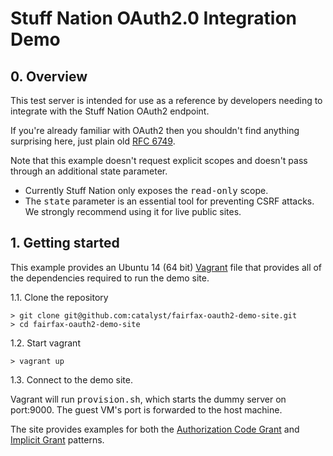 Stuff Nation OAuth2.0 Integration Demo
======================================


## 0. Overview ##

This test server is intended for use as a reference by developers needing to integrate
with the Stuff Nation OAuth2 endpoint.

If you're already familiar with OAuth2 then you shouldn't find anything surprising here,
just plain old <a href="https://tools.ietf.org/html/rfc6749">RFC 6749</a>.

Note that this example doesn't request explicit scopes and doesn't pass through an additional state parameter.

  * Currently Stuff Nation only exposes the <tt>read-only</tt> scope.
  * The <tt>state</tt> parameter is an essential tool for preventing CSRF attacks. We strongly recommend using it for live public sites.


## 1. Getting started ##

This example provides an Ubuntu 14 (64 bit) <a href="http://vagrantup.com">Vagrant</a> file that provides
all of the dependencies required to run the demo site.

  1.1. Clone the repository

    > git clone git@github.com:catalyst/fairfax-oauth2-demo-site.git
    > cd fairfax-oauth2-demo-site

  1.2. Start vagrant

    > vagrant up

  1.3. Connect to the demo site.

Vagrant will run <tt>provision.sh</tt>, which starts the dummy server on port:9000.
The guest VM's port is forwarded to the host machine.

The site provides examples for both the <a href="http://localhost:9000/code_grant.html">Authorization Code Grant</a>
and <a href="http://localhost:9000/implicit_grant.html">Implicit Grant</a> patterns.
